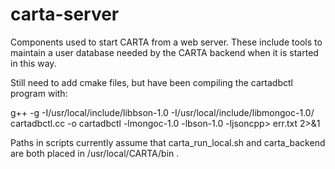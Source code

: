 # carta-server
Components used to start CARTA from a web server. These include tools to maintain a user database needed by the CARTA backend when it is started in this way.

Still need to add cmake files, but have been compiling the cartadbctl program with:

g++ -g -I/usr/local/include/libbson-1.0 -I/usr/local/include/libmongoc-1.0/ cartadbctl.cc -o cartadbctl -lmongoc-1.0 -lbson-1.0 -ljsoncpp> err.txt 2>&1 

Paths in scripts currently assume that carta_run_local.sh and carta_backend are both placed in /usr/local/CARTA/bin .
